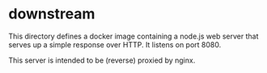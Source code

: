 downstream
==========
This directory defines a docker image containing a node.js web server that
serves up a simple response over HTTP.  It listens on port 8080.

This server is intended to be (reverse) proxied by nginx.
